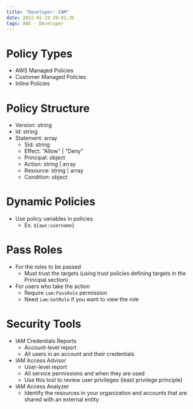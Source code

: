 ```yaml
---
title: "Developer: IAM"
date: 2022-02-19 20:01:35
tags: AWS - Developer
---
```


# Policy Types

- AWS Managed Policies
- Customer Managed Policies
- Inline Policies

# Policy Structure

- Version: string
- Id: string
- Statement: array
  - Sid: string
  - Effect: "Allow" | "Deny"
  - Principal: object
  - Action: string | array
  - Resource: string | array
  - Condition: object

# Dynamic Policies

- Use policy variables in policies
  - Ex. `${aws:username}`

# Pass Roles

- For the roles to be passed
  - Must trust the targets (using trust policies defining targets in the Principal section)
- For users who take the action
  - Require `iam:PassRole` permission
  - Need `iam:GetRole` if you want to view the role

# Security Tools

- IAM Credentials Reports
  - Account-level report
  - All users in an account and their credentials
- IAM Access Advisor
  - User-level report
  - All service permissions and when they are used
  - Use this tool to review user privileges (least privilege principle)
- IAM Access Analyzer
  - Identify the resources in your organization and accounts that are shared with an external entity
